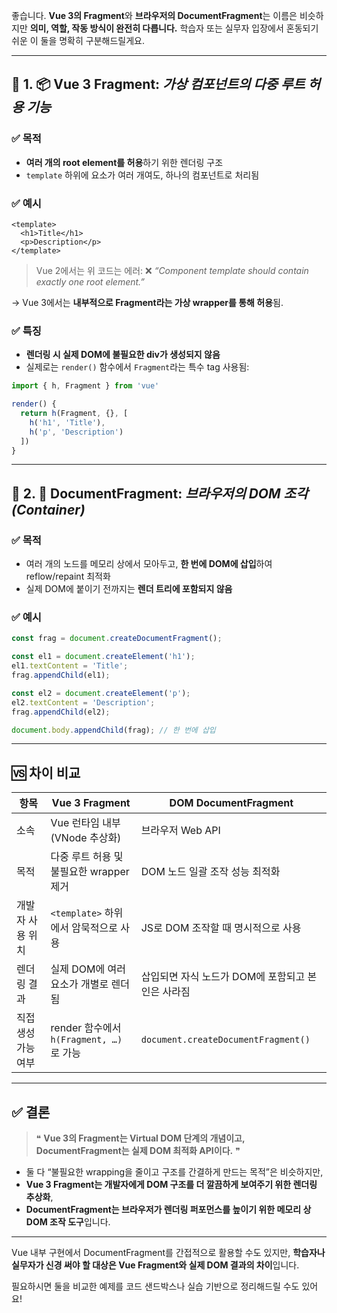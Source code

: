 좋습니다. **Vue 3의 Fragment**와 **브라우저의 DocumentFragment**는 이름은 비슷하지만 **의미, 역할, 작동 방식이 완전히 다릅니다.**
학습자 또는 실무자 입장에서 혼동되기 쉬운 이 둘을 명확히 구분해드릴게요.

---

## 🧩 1. 📦 **Vue 3 Fragment**: *가상 컴포넌트의 다중 루트 허용 기능*

### ✅ 목적

* **여러 개의 root element를 허용**하기 위한 렌더링 구조
* `template` 하위에 요소가 여러 개여도, 하나의 컴포넌트로 처리됨

### ✅ 예시

```vue
<template>
  <h1>Title</h1>
  <p>Description</p>
</template>
```

> Vue 2에서는 위 코드는 에러:
> ❌ *“Component template should contain exactly one root element.”*

→ Vue 3에서는 **내부적으로 Fragment라는 가상 wrapper를 통해 허용**됨.

### ✅ 특징

* **렌더링 시 실제 DOM에 불필요한 div가 생성되지 않음**
* 실제로는 `render()` 함수에서 `Fragment`라는 특수 tag 사용됨:

```js
import { h, Fragment } from 'vue'

render() {
  return h(Fragment, {}, [
    h('h1', 'Title'),
    h('p', 'Description')
  ])
}
```

---

## 🧩 2. 🧱 **DocumentFragment**: *브라우저의 DOM 조각(Container)*

### ✅ 목적

* 여러 개의 노드를 메모리 상에서 모아두고, **한 번에 DOM에 삽입**하여 reflow/repaint 최적화
* 실제 DOM에 붙이기 전까지는 **렌더 트리에 포함되지 않음**

### ✅ 예시

```js
const frag = document.createDocumentFragment();

const el1 = document.createElement('h1');
el1.textContent = 'Title';
frag.appendChild(el1);

const el2 = document.createElement('p');
el2.textContent = 'Description';
frag.appendChild(el2);

document.body.appendChild(frag); // 한 번에 삽입
```

---

## 🆚 차이 비교

| 항목          | Vue 3 Fragment                   | DOM DocumentFragment                |
| ----------- | -------------------------------- | ----------------------------------- |
| 소속          | Vue 런타임 내부 (VNode 추상화)           | 브라우저 Web API                        |
| 목적          | 다중 루트 허용 및 불필요한 wrapper 제거       | DOM 노드 일괄 조작 성능 최적화                 |
| 개발자 사용 위치   | `<template>` 하위에서 암묵적으로 사용       | JS로 DOM 조작할 때 명시적으로 사용              |
| 렌더링 결과      | 실제 DOM에 여러 요소가 개별로 렌더됨           | 삽입되면 자식 노드가 DOM에 포함되고 본인은 사라짐       |
| 직접 생성 가능 여부 | render 함수에서 `h(Fragment, …)`로 가능 | `document.createDocumentFragment()` |

---

## ✅ 결론

> ❝ **Vue 3의 Fragment는 Virtual DOM 단계의 개념이고,
> DocumentFragment는 실제 DOM 최적화 API이다.** ❞

* 둘 다 “불필요한 wrapping을 줄이고 구조를 간결하게 만드는 목적”은 비슷하지만,
* **Vue 3 Fragment는 개발자에게 DOM 구조를 더 깔끔하게 보여주기 위한 렌더링 추상화**,
* **DocumentFragment는 브라우저가 렌더링 퍼포먼스를 높이기 위한 메모리 상 DOM 조작 도구**입니다.

---

Vue 내부 구현에서 DocumentFragment를 간접적으로 활용할 수도 있지만,
**학습자나 실무자가 신경 써야 할 대상은 Vue Fragment와 실제 DOM 결과의 차이**입니다.

필요하시면 둘을 비교한 예제를 코드 샌드박스나 실습 기반으로 정리해드릴 수도 있어요!
